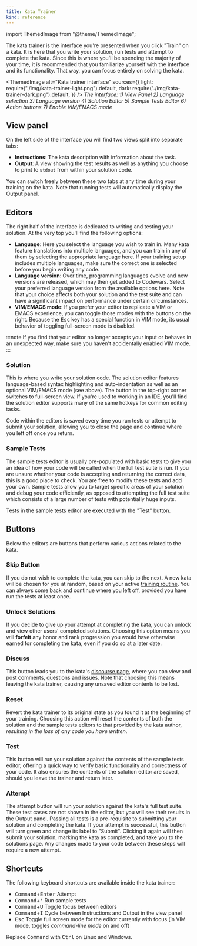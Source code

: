 ```yaml
---
title: Kata Trainer
kind: reference
---
```


import ThemedImage from "@theme/ThemedImage";

The kata trainer is the interface you're presented when you click "Train" on a kata. It is here that you write your solution, run tests and attempt to complete the kata. Since this is where you'll be spending the majority of your time, it is recommended that you familiarize yourself with the interface and its functionality. That way, you can focus entirely on solving the kata.

<ThemedImage
  alt="Kata trainer interface"
  sources={{
    light: require("./img/kata-trainer-light.png").default,
    dark: require("./img/kata-trainer-dark.png").default,
  }}
/>
*The interface: 1) View Panel 2) Language selection 3) Language version 4) Solution Editor 5) Sample Tests Editor 6) Action buttons 7) Enable VIM/EMACS mode*

## View panel
On the left side of the interface you will find two views split into separate tabs:
- **Instructions**: The kata description with information about the task.
- **Output**: A view showing the test results as well as anything you choose to print to `stdout` from within your solution code.

You can switch freely between these two tabs at any time during your training on the kata. Note that running tests will automatically display the Output panel.

## Editors

The right half of the interface is dedicated to writing and testing your solution. At the very top you'll find the following options:
- **Language**: Here you select the language you wish to train in. Many kata feature translations into multiple languages, and you can train in any of them by selecting the appropriate language here. If your training setup includes multiple languages, make sure the correct one is selected before you begin writing any code.
- **Language version**: Over time, programming languages evolve and new versions are released, which may then get added to Codewars. Select your preferred language version from the available options here. Note that your choice affects both your solution and the test suite and can have a significant impact on performance under certain circumstances.
- **VIM/EMACS mode**: If you prefer your editor to replicate a VIM or EMACS experience, you can toggle those modes with the buttons on the right. Because the <kbd>Esc</kbd> key has a special function in VIM mode, its usual behavior of toggling full-screen mode is disabled.

:::note
If you find that your editor no longer accepts your input or behaves in an unexpected way, make sure you haven't accidentally enabled VIM mode.
:::

### Solution
This is where you write your solution code. The solution editor features language-based syntax highlighting and auto-indentation as well as an optional VIM/EMACS mode (see above). The button in the top-right corner switches to full-screen view. If you're used to working in an IDE, you'll find the solution editor supports many of the same hotkeys for common editing tasks.

Code within the editors is saved every time you run tests or attempt to submit your solution, allowing you to close the page and continue where you left off once you return.

### Sample Tests
The sample tests editor is usually pre-populated with basic tests to give you an idea of how your code will be called when the full test suite is run. If you are unsure whether your code is accepting and returning the correct data, this is a good place to check. You are free to modify these tests and add your own. Sample tests allow you to target specific areas of your solution and debug your code efficiently, as opposed to attempting the full test suite which consists of a large number of tests with potentially huge inputs.

Tests in the sample tests editor are executed with the "Test" button.

## Buttons

Below the editors are buttons that perform various actions related to the kata.

### Skip Button
If you do not wish to complete the kata, you can skip to the next. A new kata will be chosen for you at random, based on your active [training routine](/getting-started/finding-kata#personal-trainer). You can always come back and continue where you left off, provided you have run the tests at least once.

### Unlock Solutions
If you decide to give up your attempt at completing the kata, you can unlock and view other users' completed solutions. Choosing this option means you will **forfeit** any honor and rank progression you would have otherwise earned for completing the kata, even if you do so at a later date.

### Discuss
This button leads you to the kata's [discourse page](/concepts/kata/discourse), where you can view and post comments, questions and issues. Note that choosing this means leaving the kata trainer, causing any unsaved editor contents to be lost.

### Reset
Revert the kata trainer to its original state as you found it at the beginning of your training. Choosing this action will reset the contents of both the solution and the sample tests editors to that provided by the kata author, _resulting in the loss of any code you have written_.

### Test
This button will run your solution against the contents of the sample tests editor, offering a quick way to verify basic functionality and correctness of your code. It also ensures the contents of the solution editor are saved, should you leave the trainer and return later.

### Attempt
The attempt button will run your solution against the kata's full test suite. These test cases are not shown in the editor, but you will see their results in the Output panel. Passing all tests is a pre-requisite to submitting your solution and completing the kata. If your attempt is successful, this button will turn green and change its label to "Submit". Clicking it again will then submit your solution, marking the kata as completed, and take you to the solutions page. Any changes made to your code between these steps will require a new attempt.

## Shortcuts

The following keyboard shortcuts are available inside the kata trainer:

- <kbd>Command</kbd>+<kbd>Enter</kbd> Attempt
- <kbd>Command</kbd>+<kbd>'</kbd> Run sample tests
- <kbd>Command</kbd>+<kbd>U</kbd> Toggle focus between editors
- <kbd>Command</kbd>+<kbd>I</kbd> Cycle between Instructions and Output in the view panel
- <kbd>Esc</kbd> Toggle full screen mode for the editor currently with focus (in VIM mode, toggles _command-line mode_ on and off)

Replace <kbd>Command</kbd> with <kbd>Ctrl</kbd> on Linux and Windows.

